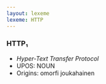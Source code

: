 ```yaml
---
layout: lexeme
lexeme: HTTP
---
```


###  HTTP₁

* _Hyper-Text Transfer Protocol_
* UPOS:  NOUN
* Origins: omorfi joukahainen 

